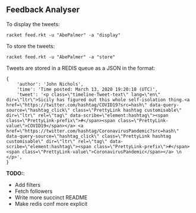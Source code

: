 ## Feedback Analyser

To display the tweets:

```
racket feed.rkt -u "AbePalmer" -a "display"
```

To store the tweets:
```
racket feed.rkt -u "AbePalmer" -a "store"
```

Tweets are stored in a REDIS queue as a JSON in the format:

```
{
    'author': 'John Nichols',
    'time': 'Time posted: March 13, 2020 19:20:18 (UTC)',
    'tweet': '<p class=\"timeline-Tweet-text\" lang=\"en\" dir=\"ltr\">Sicily has figured out this whole self-isolation thing.<a href=\"https://twitter.com/hashtag/COVID19?src=hash\" data-query-source=\"hashtag_click\" class=\"PrettyLink hashtag customisable\" dir=\"ltr\" rel=\"tag\" data-scribe=\"element:hashtag\"><span class=\"PrettyLink-prefix\">#</span><span class=\"PrettyLink-value\">COVID19</span></a> <a href=\"https://twitter.com/hashtag/CoronavirusPandemic?src=hash\" data-query-source=\"hashtag_click\" class=\"PrettyLink hashtag customisable\" dir=\"ltr\" rel=\"tag\" data-scribe=\"element:hashtag\"><span class=\"PrettyLink-prefix\">#</span><span class=\"PrettyLink-value\">CoronavirusPandemic</span></a> \n  </p>',
}

```


**TODO:**:
- Add filters
- Fetch followers
- Write more succinct README
- Make redis conf more explicit


